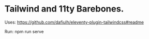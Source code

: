 # Tailwind and 11ty Barebones.

Uses: https://github.com/dafiulh/eleventy-plugin-tailwindcss#readme

Run:
npm run serve
